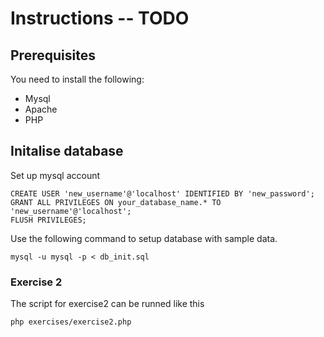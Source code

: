# Instructions -- TODO

## Prerequisites

You need to install the following:
* Mysql
* Apache
* PHP


## Initalise database
Set up mysql account
```
CREATE USER 'new_username'@'localhost' IDENTIFIED BY 'new_password';
GRANT ALL PRIVILEGES ON your_database_name.* TO 'new_username'@'localhost';
FLUSH PRIVILEGES;
```

Use the following command to setup database with sample data.
```
mysql -u mysql -p < db_init.sql
```


### Exercise 2
The script for exercise2 can be runned like this
```
php exercises/exercise2.php
```
